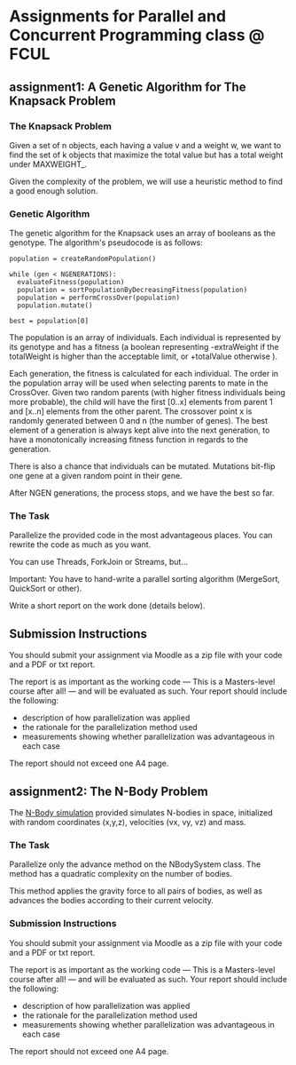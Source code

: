 # Assignments for Parallel and Concurrent Programming class @ FCUL
## assignment1: A Genetic Algorithm for The Knapsack Problem
### The Knapsack Problem
Given a set of n objects, each having a value v and a weight w, we want to 
find the set of k objects that maximize the total value but has a total weight 
under MAXWEIGHT_.

Given the complexity of the problem, we will use a heuristic method to find 
a good enough solution.

### Genetic Algorithm
The genetic algorithm for the Knapsack uses an array of booleans as the 
genotype. The algorithm's pseudocode is as follows:
```
population = createRandomPopulation()

while (gen < NGENERATIONS):
  evaluateFitness(population)
  population = sortPopulationByDecreasingFitness(population)
  population = performCrossOver(population)
  population.mutate()

best = population[0]
```
The population is an array of individuals. Each individual is represented by 
its genotype and has a fitness (a boolean representing -extraWeight if the 
totalWeight is higher than the acceptable limit, or +totalValue otherwise ).

Each generation, the fitness is calculated for each individual. The order in 
the population array will be used when selecting parents to mate in the 
CrossOver. Given two random parents (with higher fitness individuals being 
more probable), the child will have the first [0..x] elements from parent 1 
and [x..n] elements from the other parent. The crossover point x is randomly 
generated between 0 and n (the number of genes). The best element of a 
generation is always kept alive into the next generation, to have a 
monotonically increasing fitness function in regards to the generation.

There is also a chance that individuals can be mutated. Mutations bit-flip 
one gene at a given random point in their gene.

After NGEN generations, the process stops, and we have the best so far.

### The Task
Parallelize the provided code in the most advantageous places. You can 
rewrite the code as much as you want. 

You can use Threads, ForkJoin or Streams, but...

Important: You have to hand-write a parallel sorting algorithm (MergeSort, 
QuickSort or other).

Write a short report on the work done (details below).

## Submission Instructions
You should submit your assignment via Moodle as a zip file with your code 
and a PDF or txt report.

The report is as important as the working code — This is a Masters-level 
course after all! — and will be evaluated as such. Your report should include 
the following:
- description of how parallelization was applied
- the rationale for the parallelization method used
- measurements showing whether parallelization was advantageous in each case

The report should not exceed one A4 page.

## assignment2: The N-Body Problem
The [N-Body simulation](https://en.wikipedia.org/wiki/N-body_simulation) provided simulates N-bodies in space, initialized with 
random coordinates (x,y,z), velocities (vx, vy, vz) and mass.

### The Task
Parallelize only the advance method on the NBodySystem class. The method has 
a quadratic complexity on the number of bodies.

This method applies the gravity force to all pairs of bodies, as well as 
advances the bodies according to their current velocity.

### Submission Instructions
You should submit your assignment via Moodle as a zip file with your code 
and a PDF or txt report.

The report is as important as the working code — This is a Masters-level 
course after all! — and will be evaluated as such. Your report should include the following:
- description of how parallelization was applied
- the rationale for the parallelization method used
- measurements showing whether parallelization was advantageous in each case

The report should not exceed one A4 page.
